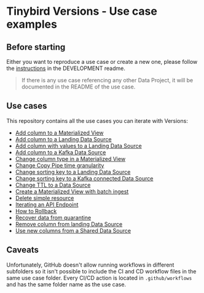 # Tinybird Versions - Use case examples

## Before starting

Either you want to reproduce a use case or create a new one, please follow the [instructions](DEVELOPMENT/README.md) in the DEVELOPMENT readme.

> If there is any use case referencing any other Data Project, it will be documented in the README of the use case.

## Use cases

This repository contains all the use cases you can iterate with Versions:

- [Add column to a Materialized View](add_new_column_to_a_materialized_view)
- [Add column to a Landing Data Source](add_nullable_column_to_landing_data_source)
- [Add column with values to a Landing Data Source](add_new_column_with_values)
- [Add column to a Kafka Data Source](add_column_kafka_data_source)
- [Change column type in a Materialized View](change_column_type_materialized_view)
- [Change Copy Pipe time granularity](change_copy_pipe_time_granularity)
- [Change sorting key to a Landing Data Source](change_sorting_key_landing_data_source)
- [Change sorting key to a Kafka connected Data Source](change_sorting_key_kafka_data_source)
- [Change TTL to a Data Source](change_data_source_ttl)
- [Create a Materialized View with batch ingest](create_a_materialized_view_batch_ingest)
- [Delete simple resource](delete_simple_resource)
- [Iterating an API Endpoint](iterating_api_endpoint)
- [How to Rollback](how_to_rollback)
- [Recover data from quarantine](recover_data_from_quarantine)
- [Remove column from landing Data Source](remove_column_landing_data_source)
- [Use new columns from a Shared Data Source](use_new_columns_from_shared_datasource)


## Caveats

Unfortunately, GitHub doesn't allow running workflows in different subfolders so it isn't possible to include the CI and CD workflow files in the same use case folder. Every CI/CD action is located in `.github/workflows` and has the same folder name as the use case.
